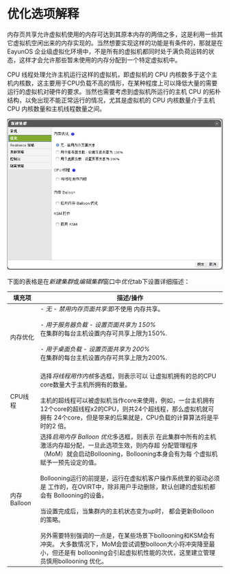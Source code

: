 # 优化选项解释

内存页共享允许虚拟机使用的内存可达到其原本内存的两倍之多，这是利用一些其它虚拟机空闲出来的内存实现的。当然想要实现这样的功能是有条件的，那就是在 EayunOS 企业级虚拟化环境中，不是所有的虚拟机都同时处于满负荷运转的状态，这样才会允许那些暂未使用的内存分配到一个特定虚拟机中。

CPU 线程处理允许主机运行这样的虚拟机，即虚拟机的 CPU 内核数多于这个主机内核数，这主要用于CPU负载不高的情形，在某种程度上可以降低大量的需要运行的虚拟机对硬件的要求。当然也需要考虑到虚拟机所运行的主机 CPU 的拓朴结构，以免出现不能正常运行的情况，尤其是虚拟机的 CPU 内核数量介于主机 CPU 内核数量和主机线程数量之间。

![集群图示](../images/EayunOS_Optimization_Settings.png)

下面的表格是在*新建集群*或*编辑集群*窗口中*优化*tab下设置详细描述：

|填充项|描述/操作|
|------|---------|
|内存优化|-   *无 - 禁用内存页面共享*:即不使用 内存共享。<br/><br/>-   *用于服务器负载 - 设置页面共享为 150%*<br/>    在集群的每台主机设置内存可共享上限为150%.<br/><br/>-   *用于桌面负载 - 设置页面共享为 200%*<br/>    在集群的每台主机设置内存可共享上限为200%.<br/><br/>|
|CPU线程|选择*将线程用作内核*多选框，则表示可以 让虚拟机拥有的总的CPU core数量大于主机所拥有的数量。<br/><br/>主机的超线程可以被虚拟机当作core来使用，例如，一台主机拥有 12个core的超线程x2的CPU，则共24个超线程，那么虚拟机就可拥有 24个core，但是带来的后果就是，CPU负载的计算算法将是平时的2 倍。|
|内存Balloon|选择*启用内存 Balloon 优化*多选框，则表示 在此集群中所有的主机激活内存超分配，一旦此选项生效，则内存超 分配管理程序（MoM）就会启动Bollooning，Bollooning本身会有为每 个虚拟机赋予一预先设定的值。<br/><br/>Bollooning运行的前提是，运行在虚拟机客户操作系统里的驱动必须是 工作的，在OVIRT中，除非用户手动删除，默认创建的虚拟机都会有 Bollooning的设备。<br/><br/>当设置完成后，当集群内的主机状态变为*up*时， 都会更新Bolloon的策略。<br/><br/>另外需要特别强调的一点是，在某些场景下bollooning和KSM会有冲突。 大多数情况下，MoM会尝试调整bolloon大小将冲突降至最小，但还是有 bollooning会引起虚拟机性能的次优，这里建立管理员慎用bollooning 优化。|

